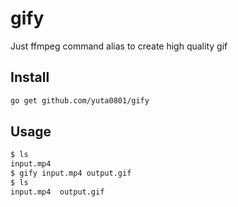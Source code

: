 # gify
Just ffmpeg command alias to create high quality gif

## Install

```sh
go get github.com/yuta0801/gify
```

## Usage

```sh
$ ls
input.mp4
$ gify input.mp4 output.gif
$ ls
input.mp4  output.gif
```
